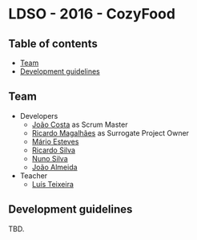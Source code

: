 # LDSO - 2016 - CozyFood

## Table of contents
* [Team](#team)
* [Development guidelines](#development-guidelines)

## Team
* Developers
  * [João Costa](https://github.com/quartz55) as Scrum Master
  * [Ricardo Magalhães]() as Surrogate Project Owner
  * [Mário Esteves](https://github.com/SonerSound)
  * [Ricardo Silva](https://github.com/ricsilva93)
  * [Nuno Silva](https://github.com/nuno-silva18)
  * [João Almeida](https://github.com/johnnygato)
* Teacher
  * [Luís Teixeira](https://github.com/lfpt)
  
## Development guidelines

TBD.